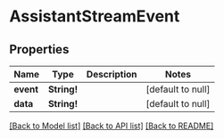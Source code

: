 # AssistantStreamEvent

## Properties
Name | Type | Description | Notes
------------ | ------------- | ------------- | -------------
**event** | **String!** |  | [default to null]
**data** | **String!** |  | [default to null]

[[Back to Model list]](../README.md#documentation-for-models) [[Back to API list]](../README.md#documentation-for-api-endpoints) [[Back to README]](../README.md)



